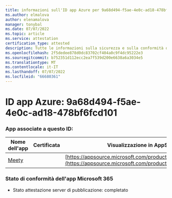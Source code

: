 ```yaml
---
title: informazioni sull'ID app Azure per 9a68d494-f5ae-4e0c-ad18-478bf6fcd101
ms.author: elmalova
author: elenamalova
manager: tonybal
ms.date: 07/07/2022
ms.topic: article
ms.service: attestation
certification_type: attested
description: Tutte le informazioni sulla sicurezza e sulla conformità disponibili per 9a68d494-f5ae-4e0c-ad18-478bf6fcd101.
ms.openlocfilehash: 2f5dedee878d0dc83702cf404a0c9f4dc95222e3
ms.sourcegitcommit: b752351d112ecc2ea7f539d200e6638a6a3034e5
ms.translationtype: MT
ms.contentlocale: it-IT
ms.lasthandoff: 07/07/2022
ms.locfileid: "66680361"
---
```

# <a name="azure-app-id-9a68d494-f5ae-4e0c-ad18-478bf6fcd101"></a>ID app Azure: 9a68d494-f5ae-4e0c-ad18-478bf6fcd101


### <a name="apps-associated-with-this-id"></a>App associate a questo ID:
| **Nome dell'app** | **Certificata** | **Visualizzazione in AppSource** |
|--------------|---------------|-----------------------|
| [Meety](../forward/WA200004258.md) |  | [https://appsource.microsoft.com/product/office/WA200004258](https://appsource.microsoft.com/product/office/WA200004258) |

### <a name="microsoft-365-app-compliance-status"></a>Stato di conformità dell'app Microsoft 365
- Stato attestazione server di pubblicazione: completato
